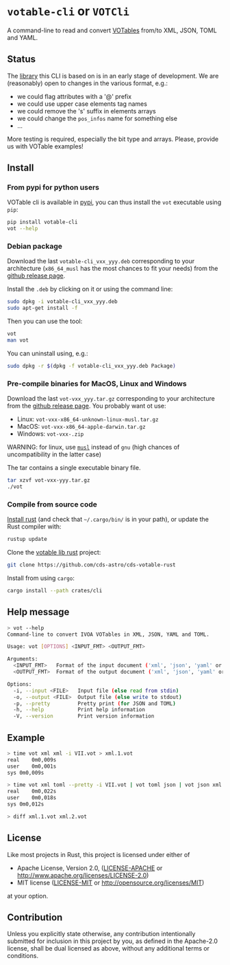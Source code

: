<meta charset="utf-8"/>

# `votable-cli` or `VOTCli`

A command-line to read and convert [VOTables](https://www.ivoa.net/documents/VOTable/20191021/REC-VOTable-1.4-20191021.html)
from/to XML, JSON, TOML and YAML.

## Status

The [library](https://github.com/cds-astro/cds-votable-rust) this CLI 
is based on is in an early stage of development.
We are (reasonably) open to changes in the various format, e.g.:
* we could flag attributes with a '@' prefix
* we could use upper case elements tag names
* we could remove the 's' suffix in elements arrays
* we could change the `pos_infos` name for something else
* ...

More testing is required, especially the bit type and arrays.
Please, provide us with VOTable examples!

## Install

### From pypi for python users

VOTable cli is available in [pypi](https://pypi.org/project/votable-cli/),
you can thus install the `vot` executable using `pip`:
```bash
pip install votable-cli
vot --help
```

### Debian package

Download the last `votable-cli_vxx_yyy.deb` corresponding to your architecture
(`x86_64_musl` has the most chances to fit your needs)
from the [github release page](https://github.com/cds-astro/cds-votable-rust/releases).

Install the `.deb` by clicking on it or using the command line:
```bash
sudo dpkg -i votable-cli_vxx_yyy.deb
sudo apt-get install -f
```

Then you can use the tool:
```bash
vot
man vot
```

You can uninstall using, e.g.:
```bash
sudo dpkg -r $(dpkg -f votable-cli_vxx_yyy.deb Package)
```

### Pre-compile binaries for MacOS, Linux and Windows

Download the last `vot-vxx_yyy.tar.gz` corresponding to your architecture
from the [github release page](https://github.com/cds-astro/cds-votable-rust/releases).
You probably want ot use:
* Linux: `vot-vxx-x86_64-unknown-linux-musl.tar.gz`
* MacOS: `vot-vxx-x86_64-apple-darwin.tar.gz`
* Windows: `vot-vxx-.zip`

WARNING: for linux, use [`musl`](https://en.wikipedia.org/wiki/Musl) instead of `gnu` (high chances of uncompatibility in the latter case)

The tar contains a single executable binary file.
```bash
tar xzvf vot-vxx-yyy.tar.gz
./vot
```


### Compile from source code

[Install rust](https://www.rust-lang.org/tools/install)
(and check that `~/.cargo/bin/` is in your path),
or update the Rust compiler with:
```bash
rustup update
``` 

Clone the [votable lib rust](https://github.com/cds-astro/cds-votable-rust) project:
```bash
git clone https://github.com/cds-astro/cds-votable-rust
```
Install from using `cargo`:
```bash
cargo install --path crates/cli
```


## Help message

```bash
> vot --help
Command-line to convert IVOA VOTables in XML, JSON, YAML and TOML.

Usage: vot [OPTIONS] <INPUT_FMT> <OUTPUT_FMT>

Arguments:
  <INPUT_FMT>   Format of the input document ('xml', 'json', 'yaml' or 'toml')
  <OUTPUT_FMT>  Format of the output document ('xml', 'json', 'yaml' or 'toml')

Options:
  -i, --input <FILE>   Input file (else read from stdin)
  -o, --output <FILE>  Output file (else write to stdout)
  -p, --pretty         Pretty print (for JSON and TOML)
  -h, --help           Print help information
  -V, --version        Print version information

```


## Example

```bash
> time vot xml xml -i VII.vot > xml.1.vot
real	0m0,009s
user	0m0,001s
sys 0m0,009s

> time vot xml toml --pretty -i VII.vot | vot toml json | vot json xml > xml.2.vot
real	0m0,022s
user	0m0,018s
sys	0m0,012s

> diff xml.1.vot xml.2.vot
```


## License

Like most projects in Rust, this project is licensed under either of

* Apache License, Version 2.0, ([LICENSE-APACHE](LICENSE-APACHE) or
  http://www.apache.org/licenses/LICENSE-2.0)
* MIT license ([LICENSE-MIT](LICENSE-MIT) or
  http://opensource.org/licenses/MIT)

at your option.


## Contribution

Unless you explicitly state otherwise, any contribution intentionally submitted
for inclusion in this project by you, as defined in the Apache-2.0 license,
shall be dual licensed as above, without any additional terms or conditions.



